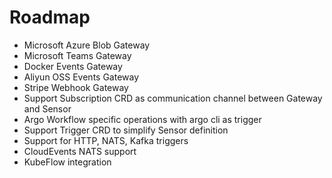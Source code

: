# Roadmap

- Microsoft Azure Blob Gateway
- Microsoft Teams Gateway
- Docker Events Gateway
- Aliyun OSS Events Gateway
- Stripe Webhook Gateway
- Support Subscription CRD as communication channel between Gateway and Sensor
- Argo Workflow specific operations with argo cli as trigger
- Support Trigger CRD to simplify Sensor definition
- Support for HTTP, NATS, Kafka triggers
- CloudEvents NATS support
- KubeFlow integration
